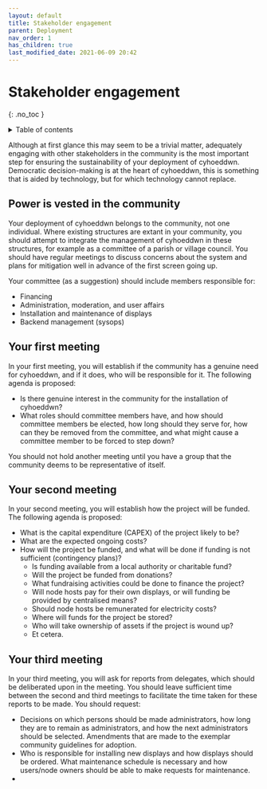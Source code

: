 ```yaml
---
layout: default
title: Stakeholder engagement
parent: Deployment
nav_order: 1
has_children: true
last_modified_date: 2021-06-09 20:42
---
```


# Stakeholder engagement
{: .no_toc }

<details close markdown="block">
  <summary>
    Table of contents
  </summary>
  {: .text-delta }
1. TOC
{:toc}
</details>

Although at first glance this may seem to be a trivial matter, adequately engaging with other stakeholders in the community is the most important step for ensuring the sustainability of your deployment of cyhoeddwn. Democratic decision-making is at the heart of cyhoeddwn, this is something that is aided by technology, but for which technology cannot replace.

## Power is vested in the community
Your deployment of cyhoeddwn belongs to the community, not one individual. Where existing structures are extant in your community, you should attempt to integrate the management of cyhoeddwn in these structures, for example as a committee of a parish or village council. You should have regular meetings to discuss concerns about the system and plans for mitigation well in advance of the first screen going up.

Your committee (as a suggestion) should include members responsible for:
- Financing
- Administration, moderation, and user affairs
- Installation and maintenance of displays
- Backend management (sysops)

## Your first meeting
In your first meeting, you will establish if the community has a genuine need for cyhoeddwn, and if it does, who will be responsible for it. The following agenda is proposed:
- Is there genuine interest in the community for the installation of cyhoeddwn?
- What roles should committee members have, and how should committee members be elected, how long should they serve for, how can they be removed from the committee, and what might cause a committee member to be forced to step down?

You should not hold another meeting until you have a group that the community deems to be representative of itself.

## Your second meeting
In your second meeting, you will establish how the project will be funded. The following agenda is proposed:
- What is the capital expenditure (CAPEX) of the project likely to be?
- What are the expected ongoing costs?
- How will the project be funded, and what will be done if funding is not sufficient (contingency plans)?
  - Is funding available from a local authority or charitable fund?
  - Will the project be funded from donations?
  - What fundraising activities could be done to finance the project?
  - Will node hosts pay for their own displays, or will funding be provided by centralised means?
  - Should node hosts be remunerated for electricity costs?
  - Where will funds for the project be stored?
  - Who will take ownership of assets if the project is wound up?
  - Et cetera.

## Your third meeting
In your third meeting, you will ask for reports from delegates, which should be deliberated upon in the meeting. You should leave sufficient time between the second and third meetings to facilitate the time taken for these reports to be made. You should request:
- Decisions on which persons should be made administrators, how long they are to remain as administrators, and how the next administrators should be selected. Amendments that are made to the exemplar community guidelines for adoption.
- Who is responsible for installing new displays and how displays should be ordered. What maintenance schedule is necessary and how users/node owners should be able to make requests for maintenance.
- 